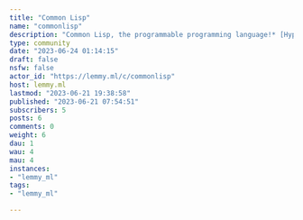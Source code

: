 ```yaml
---
title: "Common Lisp" 
name: "commonlisp"
description: "Common Lisp, the programmable programming language!* [HyperSpec](http://www.lispworks.com/documentation/HyperSpec/Front/Contents.htm)* [Quicklisp](https://www.quicklisp.org/)* [Getting Started](https://cliki.net/Getting%20Started)* [Wiki](https://cliki.net/)* [Planet Lisp](https://planet.lisp.org/)* [Common-Lisp.net](https://common-lisp.net/)"
type: community
date: "2023-06-24 01:14:15"
draft: false
nsfw: false
actor_id: "https://lemmy.ml/c/commonlisp"
host: lemmy.ml
lastmod: "2023-06-21 19:38:58"
published: "2023-06-21 07:54:51"
subscribers: 5
posts: 6
comments: 0
weight: 6
dau: 1
wau: 4
mau: 4
instances:
- "lemmy_ml"
tags: 
- "lemmy_ml"

---
```

